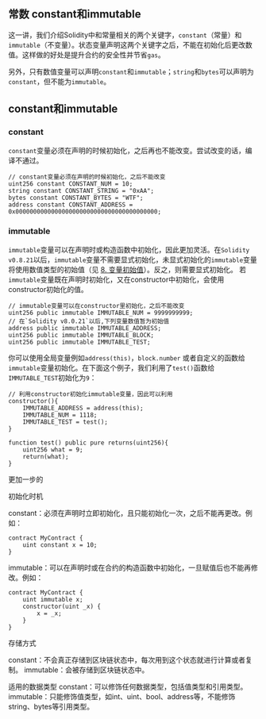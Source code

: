 ## 常数 constant和immutable

这一讲，我们介绍Solidity中和常量相关的两个关键字，`constant`（常量）和`immutable`（不变量）。状态变量声明这两个关键字之后，不能在初始化后更改数值。这样做的好处是提升合约的安全性并节省`gas`。

另外，只有数值变量可以声明`constant`和`immutable`；`string`和`bytes`可以声明为`constant`，但不能为`immutable`。

## constant和immutable

### constant

`constant`变量必须在声明的时候初始化，之后再也不能改变。尝试改变的话，编译不通过。

``` solidity
// constant变量必须在声明的时候初始化，之后不能改变
uint256 constant CONSTANT_NUM = 10;
string constant CONSTANT_STRING = "0xAA";
bytes constant CONSTANT_BYTES = "WTF";
address constant CONSTANT_ADDRESS = 0x0000000000000000000000000000000000000000;
```

### immutable

`immutable`变量可以在声明时或构造函数中初始化，因此更加灵活。在`Solidity v0.8.21`以后，`immutable`变量不需要显式初始化，未显式初始化的`immutable`变量将使用数值类型的初始值（见 [8. 变量初始值](https://github.com/AmazingAng/WTF-Solidity/blob/main/08_InitialValue/readme.md#%E5%8F%98%E9%87%8F%E5%88%9D%E5%A7%8B%E5%80%BC)）。反之，则需要显式初始化。
若`immutable`变量既在声明时初始化，又在constructor中初始化，会使用constructor初始化的值。

``` solidity
// immutable变量可以在constructor里初始化，之后不能改变
uint256 public immutable IMMUTABLE_NUM = 9999999999;
// 在`Solidity v8.0.21`以后,下列变量数值暂为初始值
address public immutable IMMUTABLE_ADDRESS; 
uint256 public immutable IMMUTABLE_BLOCK;
uint256 public immutable IMMUTABLE_TEST;
```

你可以使用全局变量例如`address(this)`，`block.number` 或者自定义的函数给`immutable`变量初始化。在下面这个例子，我们利用了`test()`函数给`IMMUTABLE_TEST`初始化为`9`：

``` solidity
// 利用constructor初始化immutable变量，因此可以利用
constructor(){
    IMMUTABLE_ADDRESS = address(this);
    IMMUTABLE_NUM = 1118;
    IMMUTABLE_TEST = test();
}

function test() public pure returns(uint256){
    uint256 what = 9;
    return(what);
}
```

更加一步的

初始化时机

constant：必须在声明时立即初始化，且只能初始化一次，之后不能再更改。例如：

```solidity
contract MyContract {
    uint constant x = 10;
}
```

immutable：可以在声明时或在合约的构造函数中初始化，一旦赋值后也不能再修改。例如：

```solidity
contract MyContract {
    uint immutable x;
    constructor(uint _x) {
        x = _x;
    }
}
```

存储方式

constant：不会真正存储到区块链状态中，每次用到这个状态就进行计算或者复制。
immutable：会被存储到区块链状态中。

适用的数据类型
constant：可以修饰任何数据类型，包括值类型和引用类型。
immutable：只能修饰值类型，如int、uint、bool、address等，不能修饰string、bytes等引用类型。